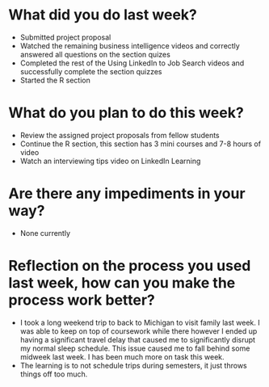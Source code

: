 # What did you do last week?
- Submitted project proposal
- Watched the remaining business intelligence videos and correctly answered all questions on the section quizes
- Completed the rest of the Using LinkedIn to Job Search videos and successfully complete the section quizzes
- Started the R section

# What do you plan to do this week?
- Review the assigned project proposals from fellow students
- Continue the R section, this section has 3 mini courses and 7-8 hours of video
- Watch an interviewing tips video on LinkedIn Learning

# Are there any impediments in your way?
- None currently

# Reflection on the process you used last week, how can you make the process work better?
- I took a long weekend trip to back to Michigan to visit family last week. I was able to keep on top of coursework while there however I ended up having a significant travel delay that caused me to significantly disrupt my normal sleep schedule. This issue caused me to fall behind some midweek last week. I has been much more on task this week.
- The learning is to not schedule trips during semesters, it just throws things off too much.
